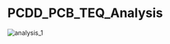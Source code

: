 # PCDD_PCB_TEQ_Analysis
![analysis_1](https://github.com/DHWH/PCDD_PCB_TEQ_Analysis/assets/104287071/85126b7f-7f5a-4cc1-85af-cc4855ddaaac)
